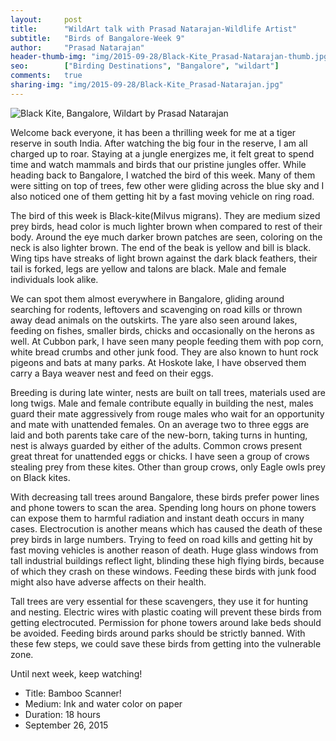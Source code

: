 ```yaml
---
layout:     post
title:      "WildArt talk with Prasad Natarajan-Wildlife Artist"
subtitle:   "Birds of Bangalore-Week 9"
author:     "Prasad Natarajan"
header-thumb-img: "img/2015-09-28/Black-Kite_Prasad-Natarajan-thumb.jpg"
seo: 		["Birding Destinations", "Bangalore", "wildart"]
comments:   true
sharing-img: "img/2015-09-28/Black-Kite_Prasad-Natarajan.jpg"
---
```



<img src="{{ site.baseurl }}/img/2015-09-28/Black-Kite_Prasad-Natarajan.jpg" alt="Black Kite, Bangalore, Wildart by Prasad Natarajan">

<p>Welcome back everyone, it has been a thrilling week for me at a tiger reserve in south India. After watching the big four in the reserve, I am all charged up to roar. Staying at a jungle energizes me, it felt great to spend time and watch mammals and birds that our pristine jungles offer. While heading back to Bangalore, I watched the bird of this week. Many of them were sitting on top of trees, few other were gliding across the blue sky and I also noticed one of them getting hit by a fast moving vehicle on ring road.</p>

<p>The bird of this week is Black-kite(Milvus migrans). They are medium sized prey birds, head color is much lighter brown when compared to rest of their body. Around the eye much darker brown patches are seen, coloring on the neck is also lighter brown. The end of the beak is yellow and bill is black. Wing tips have streaks of light brown against the dark black feathers, their tail is forked, legs are yellow and talons are black. Male and female individuals look alike.</p> 

<p>We can spot them almost everywhere in Bangalore, gliding around searching for rodents, leftovers and scavenging on road kills or thrown away dead animals on the outskirts. The yare also seen around lakes, feeding on fishes, smaller birds, chicks and occasionally on the herons as well. At Cubbon park, I have seen many people feeding them with pop corn, white bread crumbs and other junk food. They are also known to hunt rock pigeons and bats at many parks. At Hoskote lake, I have observed them carry a Baya weaver nest and feed on their eggs.</p>

<p>Breeding is during late winter, nests are built on tall trees, materials used are long twigs. Male and female contribute equally in building the nest, males guard their mate aggressively from rouge males who wait for an opportunity and mate with unattended females. On an average two to three eggs are laid and both parents take care of the new-born, taking turns in hunting, nest is always guarded by either of the adults. Common crows present great threat for unattended eggs or chicks. I have seen a group of crows stealing prey from these kites. Other than group crows, only Eagle owls prey on Black kites.</p>

<p>With decreasing tall trees around Bangalore, these birds prefer power lines and phone towers to scan the area. Spending long hours on phone towers can expose them to harmful radiation and instant death occurs in many cases. Electrocution is another means which has caused the death of these prey birds in large numbers. Trying to feed on road kills and getting hit by fast moving vehicles is another reason of death. Huge glass windows from tall industrial buildings reflect light, blinding these high flying birds, because of which they crash on these windows. Feeding these birds with junk food might also have adverse affects on their health.</p> 

<p>Tall trees are very essential for these scavengers, they use it for hunting and nesting. Electric wires with plastic coating will prevent these birds from getting electrocuted. Permission for phone towers around lake beds should be avoided. Feeding birds around parks should be strictly banned. With these few steps, we could save these birds from getting into the vulnerable zone.</p>


<p>Until next week, keep watching!</p>

<p>
	<ul>
		 <li>Title: Bamboo Scanner! </li>
		 <li>Medium: Ink and water color on paper</li>
		 <li>Duration: 18 hours</li>
		 <li>September 26, 2015</li>
 	</ul>
</p>

